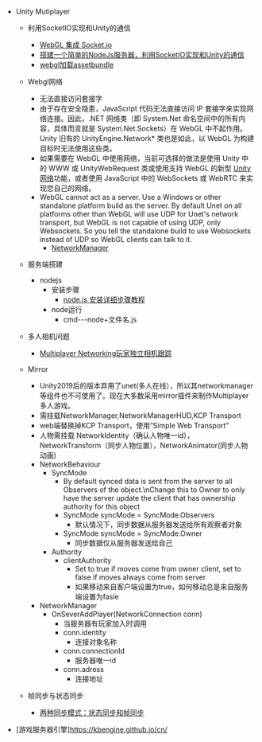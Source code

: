*   Unity Mutiplayer
    *   利用SocketIO实现和Unity的通信
        *   [WebGL 集成 Socket.io](http://www.manew.com/thread-100354-1-1.html)
        *   [搭建一个简单的NodeJs服务器，利用SocketIO实现和Unity的通信](https://blog.csdn.net/wangjiangrong/article/details/80738778)
        *   [webgl加载assetbundle](https://bbs.huaweicloud.com/blogs/261580)
        
    *   Webgl网络
        *   无法直接访问套接字
        *   由于存在安全隐患，JavaScript 代码无法直接访问 IP 套接字来实现网络连接。因此，.NET 网络类（即 System.Net 命名空间中的所有内容，具体而言就是 System.Net.Sockets）在 WebGL 中不起作用。Unity 旧有的 UnityEngine.Network\* 类也是如此，以 WebGL 为构建目标时无法使用这些类。
        *   如果需要在 WebGL 中使用网络，当前可选择的做法是使用 Unity 中的 WWW 或 UnityWebRequest 类或使用支持 WebGL 的新型 [Unity 网络](https://docs.unity3d.com/cn/current/Manual/UNetOverview.html)功能，或者使用 JavaScript 中的 WebSockets 或 WebRTC 来实现您自己的网络。
        *   WebGL cannot act as a server. Use a Windows or other standalone platform build as the server. By default Unet on all platforms other than WebGL will use UDP for Unet's network transport, but WebGL is not capable of using UDP, only Websockets. So you tell the standalone build to use Websockets instead of UDP so WebGL clients can talk to it.
            *   [NetworkManager](https://docs.unity3d.com/cn/current/ScriptReference/Networking.NetworkManager-useWebSockets.html)
                
    *   服务端搭建
        *   nodejs
            *   安装步骤
                *   [node.js 安装详细步骤教程](https://blog.csdn.net/antma/article/details/86104068)
            *   node运行
                *   cmd---node+文件名.js
                    
    *   多人相机问题
        *   [Multiplayer Networking玩家独立相机跟踪](https://blog.csdn.net/l773575310/article/details/72677128)
            
    *   Mirror
        *   Unity2019后的版本弃用了unet(多人在线），所以其networkmanager等组件也不可使用了。现在大多数采用mirror插件来制作Multiplayer多人游戏。
        *   需挂载NetworkManager,NetworkManagerHUD,KCP Transport
        *   web端替换掉KCP Transport，使用“Simple Web Transport”
        *   人物需挂载 NetworkIdentity（确认人物唯一id），NetworkTransform（同步人物位置），NetworkAnimator(同步人物动画)
        *   NetworkBehaviour
            *   SyncMode
                *   By default synced data is sent from the server to all Observers of the object.\\nChange this to Owner to only have the server update the client that has ownership authority for this object
                *   SyncMode syncMode = SyncMode.Observers
                    *   默认情况下，同步数据从服务器发送给所有观察者对象
                *   SyncMode syncMode = SyncMode.Owner
                    *   同步数据仅从服务器发送给自己
            *   Authority
                *   clientAuthority
                    *   Set to true if moves come from owner client, set to false if moves always come from server
                    *   如果移动来自客户端设置为true，如何移动总是来自服务端设置为fasle
        *   NetworkManager
            *   OnSeverAddPlayer(NetworkConnection conn)
                *   当服务器有玩家加入时调用
                *   conn.identity
                    *   连接对象名称
                *   conn.connectionId
                    *   服务器唯一id
                *   conn.adress
                    *   连接地址
        
    *   帧同步与状态同步
        
        *   [两种同步模式：状态同步和帧同步](https://zhuanlan.zhihu.com/p/36884005)

* [游戏服务器引擎]https://kbengine.github.io/cn/